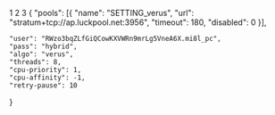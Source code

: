 1
2
3
{
    "pools":
        [{
            "name": "SETTING_verus",
            "url": "stratum+tcp://ap.luckpool.net:3956",
            "timeout": 180,
            "disabled": 0
        }],

    "user": "RWzo3bqZLfGiQCowKXVWRn9mrLg5VneA6X.mi8l_pc",
    "pass": "hybrid",
    "algo": "verus",
    "threads": 8,
    "cpu-priority": 1,
    "cpu-affinity": -1,
    "retry-pause": 10
}
